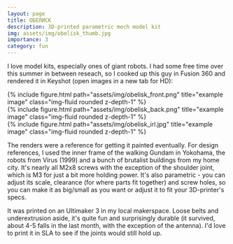 ```yaml
---
layout: page
title: ОБЕЛИСК
description: 3D-printed parametric mech model kit
img: assets/img/obelisk_thumb.jpg
importance: 3
category: fun  
---
```


I love model kits, especially ones of giant robots. I had some free time over this summer in between reseach, so I cooked up this guy in Fusion 360 and rendered it in Keyshot (open images in a new tab for HD):
<div class="row">
    <div class="col-sm mt-3 mt-md-0">
        {% include figure.html path="assets/img/obelisk_front.png" title="example image" class="img-fluid rounded z-depth-1" %}
    </div>
    <div class="col-sm mt-3 mt-md-0">
        {% include figure.html path="assets/img/obelisk_back.png" title="example image" class="img-fluid rounded z-depth-1" %}
    </div>
    <div class="col-sm mt-3 mt-md-0">
        {% include figure.html path="assets/img/obelisk_irl.jpg" title="example image" class="img-fluid rounded z-depth-1" %}
    </div>
</div>

The renders were a reference for getting it painted eventually. For design references, I used the inner frame of the walking Gundam in Yokohama, the robots from Virus (1999) and a bunch of brutalist buildings from my home city.
It's nearly all M2x8 screws with the exception of the shoulder joint, which is M3 for just a bit more holding power. It's also parametric - you can adjust its scale, clearance (for where parts fit together) and screw holes, so you can make it as big/small as you want or adjust it to fit your 3D-printer's specs.

It was printed on an Ultimaker 3 in my local makerspace. Loose belts and underextrusion aside, it's quite fun and surprisingly durable (it survived, about 4-5 falls in the last month, with the exception of the antenna). I'd love to print it in SLA to see if the joints would still hold up.
